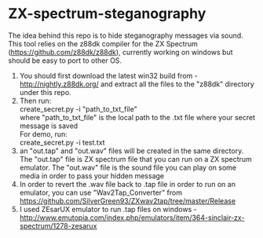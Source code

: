 # ZX-spectrum-steganography

The idea behind this repo is to hide steganography messages via sound.
This tool relies on the z88dk compiler for the ZX Spectrum (https://github.com/z88dk/z88dk), currently working on windows but should be easy to port to other OS.

1. You should first download  the latest win32 build from - http://nightly.z88dk.org/ and extract all the files to the "z88dk" directory under this repo.
2. Then run:\
  create_secret.py -i "path_to_txt_file"\
  where "path_to_txt_file" is the local path to the .txt file where your secret message is saved\
  For demo, run:\
  create_secret.py -i test.txt
3. an "out.tap" and "out.wav" files will be created in the same directory. The "out.tap" file is ZX spectrum file that you can run on a ZX spectrum emulator.
The "out.wav" file is the sound file you can play on some media in order to pass your hidden message
4. In order to revert the .wav file back to  .tap file in order to run on an emulator, you can use "Wav2Tap_Converter" from https://github.com/SilverGreen93/ZXwav2tap/tree/master/Release
5. I used ZEsarUX emulator to run .tap files on windows - http://www.emutopia.com/index.php/emulators/item/364-sinclair-zx-spectrum/1278-zesarux
